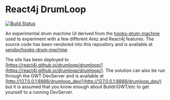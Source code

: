 # React4j DrumLoop

[![Build Status](https://secure.travis-ci.org/react4j/react4j-drumloop.png?branch=master)](http://travis-ci.org/react4j/react4j-drumloop)

An experimental drum machine UI derived from the [hooks-drum-machine](https://github.com/kenwheeler/hooks-drum-machine)
used to experiment with a few different Arez and React4j features. The source code has been vendored into
this repository and is available at [vendor/hooks-drum-machine](vendor/hooks-drum-machine).

The site has been deployed to [https://react4j.github.io/drumloop/drumloop/](https://react4j.github.io/drumloop/drumloop/).
The solution can also be run through the GWT DevServer and is available at
[http://127.0.0.1:8888/drumloop_dev/](http://127.0.0.1:8888/drumloop_dev/) but it is assumed that you know
enough about Buildr/GWT/etc to get yourself to a running DevServer.
